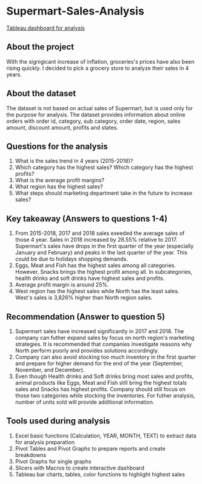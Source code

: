 # Supermart-Sales-Analysis
[Tableau dashboard for analysis](https://public.tableau.com/app/profile/hannah.pham.analysis/viz/SupermartGrocerySales_16739374564640/Dashboard1)

## About the project
With the signigicant increase of inflation, groceries's prices have also been rising quickly. I decided to pick a grocery store to analyze their sales in 4 years. 

## About the dataset
The dataset is not based on actual sales of Supermart, but is used only for the purpose for analysis. 
The dataset provides information about online orders with order id, category, sub category, order date, region, sales amount, discount amount, profits and states. 

## Questions for the analysis
1. What is the sales trend in 4 years (2015-2018)?
2. Which category has the highest sales? Which category has the highest profits?
3. What is the average profit margins?
4. What region has the highest sales?
5. What steps should marketing department take in the future to increase sales?

## Key takeaway (Answers to questions 1-4)
1. From 2015-2018, 2017 and 2018 sales exeeded the average sales of those 4 year. Sales in 2018 increased by 28.55% relative to 2017. Supermart's sales have drops in the first quarter of the year (especially January and February) and peaks in the last quarter of the year. This could be due to holidays shopping demands. 
2. Eggs, Meat and Fish has the highest sales among all categories. However, Snacks brings the highest profit among all. In subcategories, health drinks and soft drinks have highest sales and profits. 
3. Average profit margin is around 25%. 
4. West region has the highest sales while North has the least sales. West's sales is 3,826% higher than North region sales. 

## Recommendation (Answer to question 5)
1. Supermart sales have increased significantly in 2017 and 2018. The company can futher expand sales by focus on north region's marketing strategies. It is recommended that companies investigate reasons why North perform poorly and provides solutions accordingly. 
2. Company can also avoid stocking too much inventory in the first quarter and prepare for higher demand for the end of the year (September, November, and December).
3. Even though Health drinks and Soft drinks bring most sales and profits, animal products like Eggs, Meat and Fish still bring the highest totals sales and Snacks has highest profits. Company should still focus on those two categories while stocking the inventories. For futher analysis, number of units sold will provide additional information. 

## Tools used during analysis
1. Excel basic functions (Calculation, YEAR, MONTH, TEXT) to extract data for analysis preparation
2. Pivot Tables and Pivot Graphs to prepare reports and create breakdowns
3. Pivot Graphs for single graphs
4. Slicers with Macros to create interactive dashboard
5. Tableau bar charts, tables, color functions to highlight highest sales

